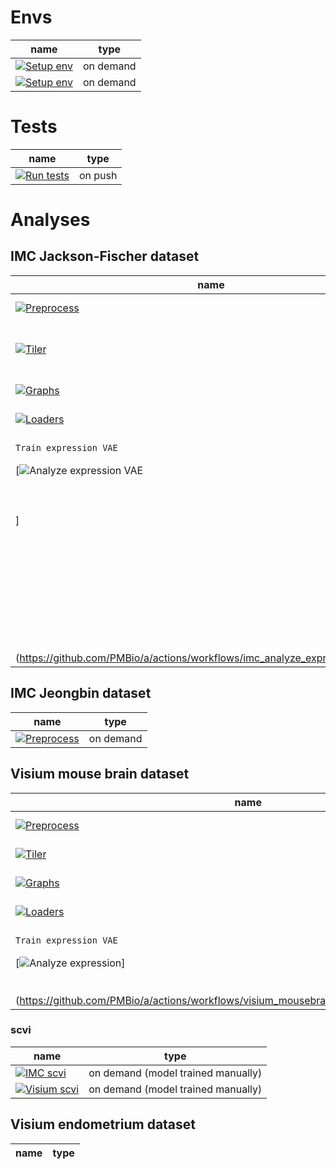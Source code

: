 # Envs
| name                                                                                                                                                         | type |
|--------------------------------------------------------------------------------------------------------------------------------------------------------------|---------|
| [![Setup env](https://github.com/PMBio/a/actions/workflows/setup_env.yaml/badge.svg)](https://github.com/PMBio/a/actions/workflows/setup_env.yaml)           | on demand |
| [![Setup env](https://github.com/PMBio/a/actions/workflows/setup_env_scvi.yaml/badge.svg)](https://github.com/PMBio/a/actions/workflows/setup_env_scvi.yaml) | on demand |
# Tests
| name | type |
|-------------|---------|
|[![Run tests](https://github.com/PMBio/a/actions/workflows/run_tests.yaml/badge.svg)](https://github.com/PMBio/a/actions/workflows/run_tests.yaml)| on push |

# Analyses
## IMC Jackson-Fischer dataset
| name                                                                                                                                                                                                                                                                         | type |
|------------------------------------------------------------------------------------------------------------------------------------------------------------------------------------------------------------------------------------------------------------------------------|---------|
| [![Preprocess](https://github.com/PMBio/a/actions/workflows/imc_preprocess.yaml/badge.svg)](https://github.com/PMBio/a/actions/workflows/imc_preprocess.yaml)                                                                                                                | on demand |
| [![Tiler](https://github.com/PMBio/a/actions/workflows/imc_tiler.yaml/badge.svg)](https://github.com/PMBio/a/actions/workflows/imc_tiler.yaml)                                                                                                                               | on demand (no Juptyer)|
| [![Graphs](https://github.com/PMBio/a/actions/workflows/imc_graphs.yaml/badge.svg)](https://github.com/PMBio/a/actions/workflows/imc_graphs.yaml)                                                                                                                            | on demand |
| [![Loaders](https://github.com/PMBio/a/actions/workflows/imc_loaders.yaml/badge.svg)](https://github.com/PMBio/a/actions/workflows/imc_loaders.yaml)                                                                                                                         | on demand |
| `Train expression VAE`                                                                                                         <br/>                                                                                                                                         | no workflow |
| [![Analyze expression VAE](https://github.com/PMBio/a/actions/workflows/imc_analyze_expression_vae.yaml/badge.svg)<br/><br/><br/><br/>]<br/><br/><br/><br/><br/><br/><br/><br/><br/><br/><br/>(https://github.com/PMBio/a/actions/workflows/imc_analyze_expression_vae.yaml) | on demand |

## IMC Jeongbin dataset
| name | type |
|-----------------------------------------------------------------------|---------|
| [![Preprocess](https://github.com/PMBio/a/actions/workflows/jeongbin_imc_preprocess.yaml/badge.svg)](https://github.com/PMBio/a/actions/workflows/jeongbin_imc_preprocess.yaml) | on demand |

## Visium mouse brain dataset
| name                                                                                                                                                                                                                                             | type |
|--------------------------------------------------------------------------------------------------------------------------------------------------------------------------------------------------------------------------------------------------|---------|
| [![Preprocess](https://github.com/PMBio/a/actions/workflows/visium_mousebrain_preprocess.yaml/badge.svg)](https://github.com/PMBio/a/actions/workflows/visium_mousebrain_preprocess.yaml)                                                        | on demand |
| [![Tiler](https://github.com/PMBio/a/actions/workflows/visium_mousebrain_tiler.yaml/badge.svg)](https://github.<br/><br/><br/><br/><br/><br/><br/><br/><br/><br/><br/><br/><br/><br/>com/PMBio/a/actions/workflows/visium_mousebrain_tiler.yaml) | on demand |
| [![Graphs](https://github.com/PMBio/a/actions/workflows/visium_mousebrain_graphs.yaml/badge.svg)](https://github.<br/><br/><br/><br/><br/><br/><br/><br/><br/><br/><br/>com/PMBio/a/actions/workflows/visium_mousebrain_graphs.yaml)             | on demand |
| [![Loaders](https://github.com/PMBio/a/actions/workflows/visium_mousebrain_loaders.yaml/badge.svg)](https://github.<br/>com/PMBio/a/actions/workflows/visium_mousebrain_loaders.yaml)                                                            | on demand |
| `Train expression VAE`                                                                                                                                                                                                                           | no workflow |
| [![Analyze expression](https://github.com/PMBio/a/actions/workflows/visium_mousebrain_analyze_expression_vae.yaml/badge.svg)]<br/><br/><br/>(https://github.com/PMBio/a/actions/workflows/visium_mousebrain_analyze_expression_vae.yaml)         | on demand |

### scvi
| name                                                                                                                                                     | type |
|----------------------------------------------------------------------------------------------------------------------------------------------------------|---------|
| [![IMC scvi](https://github.com/PMBio/a/actions/workflows/imc_scvi.yaml/badge.svg)](https://github.com/PMBio/a/actions/workflows/imc_scvi.yaml)          | on demand (model trained manually) |
| [![Visium scvi](https://github.com/PMBio/a/actions/workflows/visium_scvi.yaml/badge.svg)](https://github.com/PMBio/a/actions/workflows/visium_scvi.yaml) | on demand (model trained manually) |

## Visium endometrium dataset
| name | type |
|-----------------------------------------------------------------------|---------|
